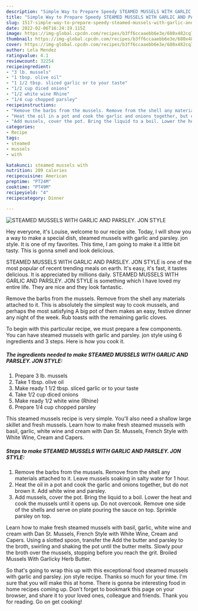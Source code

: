 ```yaml
---
description: "Simple Way to Prepare Speedy STEAMED MUSSELS WITH GARLIC AND PARSLEY. JON STYLE"
title: "Simple Way to Prepare Speedy STEAMED MUSSELS WITH GARLIC AND PARSLEY. JON STYLE"
slug: 1517-simple-way-to-prepare-speedy-steamed-mussels-with-garlic-and-parsley-jon-style
date: 2022-02-06T16:24:19.115Z
image: https://img-global.cpcdn.com/recipes/b3ff6ccaaebb6e3e/680x482cq70/steamed-mussels-with-garlic-and-parsley-jon-style-recipe-main-photo.jpg
thumbnail: https://img-global.cpcdn.com/recipes/b3ff6ccaaebb6e3e/680x482cq70/steamed-mussels-with-garlic-and-parsley-jon-style-recipe-main-photo.jpg
cover: https://img-global.cpcdn.com/recipes/b3ff6ccaaebb6e3e/680x482cq70/steamed-mussels-with-garlic-and-parsley-jon-style-recipe-main-photo.jpg
author: Lela Mendez
ratingvalue: 4.1
reviewcount: 32254
recipeingredient:
- "3 lb. mussels"
- "1 tbsp. olive oil"
- "1 1/2 tbsp. sliced garlic or to your taste"
- "1/2 cup diced onions"
- "1/2 white wine Rhine"
- "1/4 cup chopped parsley"
recipeinstructions:
- "Remove the barbs from the mussels. Remove from the shell any materials attached to it. Leave mussels soaking in salty water for 1 hour."
- "Heat the oil in a pot and cook the garlic and onions together, but do not brown it. Add white wine and parsley."
- "Add mussels, cover the pot. Bring the liquid to a boil. Lower the heat and cook the mussels until it opens up. Do not overcook. Remove one side of the shells and serve on plate pouring the sauce on top. Sprinkle parsley on top."
categories:
- Recipe
tags:
- steamed
- mussels
- with

katakunci: steamed mussels with 
nutrition: 209 calories
recipecuisine: American
preptime: "PT24M"
cooktime: "PT49M"
recipeyield: "4"
recipecategory: Dinner

---
```



![STEAMED MUSSELS WITH GARLIC AND PARSLEY. JON STYLE](https://img-global.cpcdn.com/recipes/b3ff6ccaaebb6e3e/680x482cq70/steamed-mussels-with-garlic-and-parsley-jon-style-recipe-main-photo.jpg)

Hey everyone, it's Louise, welcome to our recipe site. Today, I will show you a way to make a special dish, steamed mussels with garlic and parsley. jon style. It is one of my favorites. This time, I am going to make it a little bit tasty. This is gonna smell and look delicious.

STEAMED MUSSELS WITH GARLIC AND PARSLEY. JON STYLE is one of the most popular of recent trending meals on earth. It's easy, it's fast, it tastes delicious. It is appreciated by millions daily. STEAMED MUSSELS WITH GARLIC AND PARSLEY. JON STYLE is something which I have loved my entire life. They are nice and they look fantastic.

Remove the barbs from the mussels. Remove from the shell any materials attached to it. This is absolutely the simplest way to cook mussels, and perhaps the most satisfying A big pot of them makes an easy, festive dinner any night of the week. Rub toasts with the remaining garlic cloves.


To begin with this particular recipe, we must prepare a few components. You can have steamed mussels with garlic and parsley. jon style using 6 ingredients and 3 steps. Here is how you cook it.

<!--inarticleads1-->

##### The ingredients needed to make STEAMED MUSSELS WITH GARLIC AND PARSLEY. JON STYLE:

1. Prepare 3 lb. mussels
1. Take 1 tbsp. olive oil
1. Make ready 1 1/2 tbsp. sliced garlic or to your taste
1. Take 1/2 cup diced onions
1. Make ready 1/2 white wine (Rhine)
1. Prepare 1/4 cup chopped parsley


This steamed mussels recipe is very simple. You&#39;ll also need a shallow large skillet and fresh mussels. Learn how to make fresh steamed mussels with basil, garlic, white wine and cream with Dan St. Mussels, French Style with White Wine, Cream and Capers. 

<!--inarticleads2-->

##### Steps to make STEAMED MUSSELS WITH GARLIC AND PARSLEY. JON STYLE:

1. Remove the barbs from the mussels. Remove from the shell any materials attached to it. Leave mussels soaking in salty water for 1 hour.
1. Heat the oil in a pot and cook the garlic and onions together, but do not brown it. Add white wine and parsley.
1. Add mussels, cover the pot. Bring the liquid to a boil. Lower the heat and cook the mussels until it opens up. Do not overcook. Remove one side of the shells and serve on plate pouring the sauce on top. Sprinkle parsley on top.


Learn how to make fresh steamed mussels with basil, garlic, white wine and cream with Dan St. Mussels, French Style with White Wine, Cream and Capers. Using a slotted spoon, transfer the Add the butter and parsley to the broth, swirling and shaking the pot until the butter melts. Slowly pour the broth over the mussels, stopping before you reach the grit. Broiled Mussels With Garlicky Herb Butter. 

So that's going to wrap this up with this exceptional food steamed mussels with garlic and parsley. jon style recipe. Thanks so much for your time. I'm sure that you will make this at home. There is gonna be interesting food in home recipes coming up. Don't forget to bookmark this page on your browser, and share it to your loved ones, colleague and friends. Thank you for reading. Go on get cooking!
